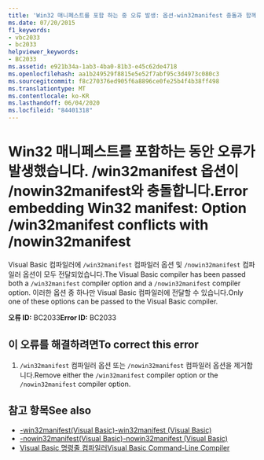 ```yaml
---
title: 'Win32 매니페스트를 포함 하는 중 오류 발생: 옵션-win32manifest 충돌과 함께-nowin32manifest'
ms.date: 07/20/2015
f1_keywords:
- vbc2033
- bc2033
helpviewer_keywords:
- BC2033
ms.assetid: e921b34a-1ab3-4ba0-81b3-e45c62de4718
ms.openlocfilehash: aa1b249529f8815e5e52f7abf95c3d4973c080c3
ms.sourcegitcommit: f8c270376ed905f6a8896ce0fe25b4f4b38ff498
ms.translationtype: MT
ms.contentlocale: ko-KR
ms.lasthandoff: 06/04/2020
ms.locfileid: "84401318"
---
```

# <a name="error-embedding-win32-manifest-option-win32manifest-conflicts-with-nowin32manifest"></a><span data-ttu-id="e0ea6-102">Win32 매니페스트를 포함하는 동안 오류가 발생했습니다. /win32manifest 옵션이 /nowin32manifest와 충돌합니다.</span><span class="sxs-lookup"><span data-stu-id="e0ea6-102">Error embedding Win32 manifest: Option /win32manifest conflicts with /nowin32manifest</span></span>
<span data-ttu-id="e0ea6-103">Visual Basic 컴파일러에 `/win32manifest` 컴파일러 옵션 및 `/nowin32manifest` 컴파일러 옵션이 모두 전달되었습니다.</span><span class="sxs-lookup"><span data-stu-id="e0ea6-103">The Visual Basic compiler has been passed both a `/win32manifest` compiler option and a `/nowin32manifest` compiler option.</span></span> <span data-ttu-id="e0ea6-104">이러한 옵션 중 하나만 Visual Basic 컴파일러에 전달할 수 있습니다.</span><span class="sxs-lookup"><span data-stu-id="e0ea6-104">Only one of these options can be passed to the Visual Basic compiler.</span></span>  
  
 <span data-ttu-id="e0ea6-105">**오류 ID:** BC2033</span><span class="sxs-lookup"><span data-stu-id="e0ea6-105">**Error ID:** BC2033</span></span>  
  
## <a name="to-correct-this-error"></a><span data-ttu-id="e0ea6-106">이 오류를 해결하려면</span><span class="sxs-lookup"><span data-stu-id="e0ea6-106">To correct this error</span></span>  
  
1. <span data-ttu-id="e0ea6-107">`/win32manifest` 컴파일러 옵션 또는 `/nowin32manifest` 컴파일러 옵션을 제거합니다.</span><span class="sxs-lookup"><span data-stu-id="e0ea6-107">Remove either the `/win32manifest` compiler option or the `/nowin32manifest` compiler option.</span></span>  
  
## <a name="see-also"></a><span data-ttu-id="e0ea6-108">참고 항목</span><span class="sxs-lookup"><span data-stu-id="e0ea6-108">See also</span></span>

- [<span data-ttu-id="e0ea6-109">-win32manifest(Visual Basic)</span><span class="sxs-lookup"><span data-stu-id="e0ea6-109">-win32manifest (Visual Basic)</span></span>](../reference/command-line-compiler/win32manifest.md)
- [<span data-ttu-id="e0ea6-110">-nowin32manifest(Visual Basic)</span><span class="sxs-lookup"><span data-stu-id="e0ea6-110">-nowin32manifest (Visual Basic)</span></span>](../reference/command-line-compiler/nowin32manifest.md)
- [<span data-ttu-id="e0ea6-111">Visual Basic 명령줄 컴파일러</span><span class="sxs-lookup"><span data-stu-id="e0ea6-111">Visual Basic Command-Line Compiler</span></span>](../reference/command-line-compiler/index.md)
